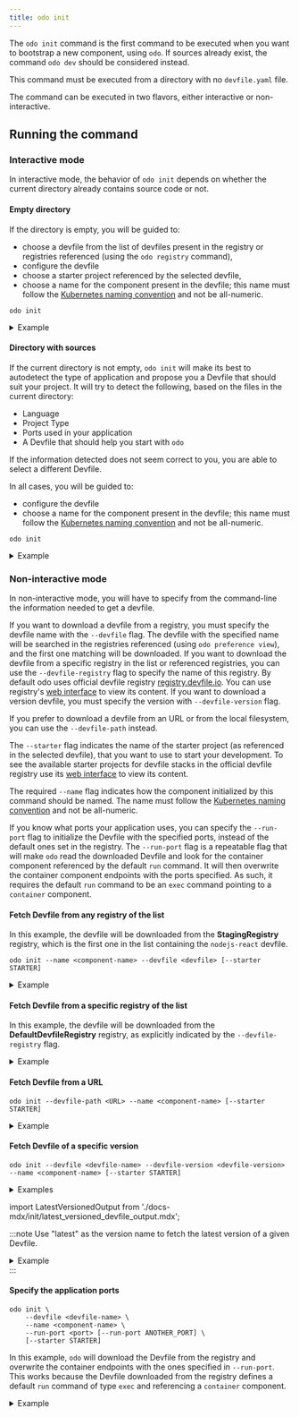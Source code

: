 ```yaml
---
title: odo init
---
```


The `odo init` command is the first command to be executed when you want to bootstrap a new component, using `odo`. If sources already exist,
the command `odo dev` should be considered instead.

This command must be executed from a directory with no `devfile.yaml` file.

The command can be executed in two flavors, either interactive or non-interactive.

## Running the command
### Interactive mode

In interactive mode, the behavior of `odo init` depends on whether the current directory already contains source code or not.

#### Empty directory

If the directory is empty, you will be guided to:
- choose a devfile from the list of devfiles present in the registry or registries referenced (using the `odo registry` command),
- configure the devfile
- choose a starter project referenced by the selected devfile,
- choose a name for the component present in the devfile; this name must follow the [Kubernetes naming convention](https://kubernetes.io/docs/concepts/overview/working-with-objects/names/#dns-label-names) and not be all-numeric.

```console
odo init
```

<details>
<summary>Example</summary>

import EmptyDirOutput from './docs-mdx/init/interactive_mode_empty_directory_output.mdx';

<EmptyDirOutput />

</details>

#### Directory with sources

If the current directory is not empty, `odo init` will make its best to autodetect the type of application and propose you a Devfile that should suit your project.
It will try to detect the following, based on the files in the current directory:
- Language
- Project Type
- Ports used in your application
- A Devfile that should help you start with `odo` 

If the information detected does not seem correct to you, you are able to select a different Devfile.

In all cases, you will be guided to:
- configure the devfile
- choose a name for the component present in the devfile; this name must follow the [Kubernetes naming convention](https://kubernetes.io/docs/concepts/overview/working-with-objects/names/#dns-label-names) and not be all-numeric.

```console
odo init
```

<details>
<summary>Example</summary>

import NonEmptyDirectoryOutput from './docs-mdx/init/interactive_mode_directory_with_sources_output.mdx'

<NonEmptyDirectoryOutput />
</details>

### Non-interactive mode

In non-interactive mode, you will have to specify from the command-line the information needed to get a devfile.

If you want to download a devfile from a registry, you must specify the devfile name with the `--devfile` flag. The devfile with the specified name will be searched in the registries referenced (using `odo preference view`), and the first one matching will be downloaded.
If you want to download the devfile from a specific registry in the list or referenced registries, you can use the `--devfile-registry` flag to specify the name of this registry. By default odo uses official devfile registry [registry.devfile.io](https://registry.devfile.io). You can use registry's [web interface](https://registry.devfile.io/viewer) to view its content.
If you want to download a version devfile, you must specify the version with `--devfile-version` flag.

If you prefer to download a devfile from an URL or from the local filesystem, you can use the `--devfile-path` instead.

The `--starter` flag indicates the name of the starter project (as referenced in the selected devfile), that you want to use to start your development. To see the available starter projects for devfile stacks in the official devfile registry use its [web interface](https://registry.devfile.io/viewer) to view its content.  

The required `--name` flag indicates how the component initialized by this command should be named. The name must follow the [Kubernetes naming convention](https://kubernetes.io/docs/concepts/overview/working-with-objects/names/#dns-label-names) and not be all-numeric.

If you know what ports your application uses, you can specify the `--run-port` flag to initialize the Devfile with the specified ports, instead of the default ones set in the registry.
The `--run-port` flag is a repeatable flag that will make `odo` read the downloaded Devfile and look for the container component referenced by the default `run` command.
It will then overwrite the container component endpoints with the ports specified.
As such, it requires the default `run` command to be an `exec` command pointing to a `container` component.

#### Fetch Devfile from any registry of the list

In this example, the devfile will be downloaded from the **StagingRegistry** registry, which is the first one in the list containing the `nodejs-react` devfile.
```shell
odo init --name <component-name> --devfile <devfile> [--starter STARTER]
```
<details>
<summary>Example</summary>

<RegistryOutput />

import RegistryListOutput from './docs-mdx/init/registry_list_output.mdx'

<RegistryListOutput />

import DevfileFromAnyRegistryOutput from './docs-mdx/init/devfile_from_any_registry_output.mdx'

<DevfileFromAnyRegistryOutput />

</details>


#### Fetch Devfile from a specific registry of the list

In this example, the devfile will be downloaded from the **DefaultDevfileRegistry** registry, as explicitly indicated by the `--devfile-registry` flag.
<details>
<summary>Example</summary>

import RegistryOutput from './docs-mdx/init/registry_output.mdx'

<RegistryOutput />

import DevfileFromSpecificRegistryOutput from './docs-mdx/init/devfile_from_specific_registry_output.mdx';

<DevfileFromSpecificRegistryOutput />

</details>


#### Fetch Devfile from a URL

```console
odo init --devfile-path <URL> --name <component-name> [--starter STARTER]
```
<details>
<summary>Example</summary>

import DevfileFromURLOutput from './docs-mdx/init/devfile_from_url_output.mdx';

<DevfileFromURLOutput />

</details>

#### Fetch Devfile of a specific version

```console
odo init --devfile <devfile-name> --devfile-version <devfile-version> --name <component-name> [--starter STARTER]
```

<details>
<summary>Examples</summary>

import VersionedOutput from './docs-mdx/init/versioned_devfile_output.mdx';

<VersionedOutput />

</details>

import LatestVersionedOutput from './docs-mdx/init/latest_versioned_devfile_output.mdx';

:::note
Use "latest" as the version name to fetch the latest version of a given Devfile.

<details>
<summary>Example</summary>

<LatestVersionedOutput />

</details>
:::

#### Specify the application ports


```console
odo init \
    --devfile <devfile-name> \
    --name <component-name> \
    --run-port <port> [--run-port ANOTHER_PORT] \
    [--starter STARTER]
```

In this example, `odo` will download the Devfile from the registry and overwrite the container endpoints with the ones specified in `--run-port`.
This works because the Devfile downloaded from the registry defines a default `run` command of type `exec` and referencing a `container` component.

<details>
<summary>Example</summary>

import DevfileWithRunPortOutput from './docs-mdx/init/devfile_with_run-port_output.mdx';

<DevfileWithRunPortOutput />

</details>
